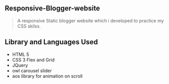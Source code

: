## Responsive-Blogger-website

> A responsive Static blogger website which i developed to practice my CSS skilss.

## Library and Languages Used

- HTML 5
- CSS 3 Flex and Grid
- JQuery
- owl carousel slider
- aos library for animation on scroll
